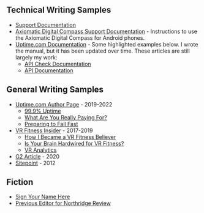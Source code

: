 ## Technical Writing Samples

* [Support Documentation](./)
* [Axiomatic Digital Compass Support Documentation](https://tree-aftershave-f0f.notion.site/Axiomatic-Digital-Compass-Support-Document-8d540c8166304df8b2fc76112180ac73) - Instructions to use the Axiomatic Digital Compass for Android phones. 
* [Uptime.com Documentation](https://support.uptime.com/hc/en-us) - Some highlighted examples below. I wrote the manual, but it has been updated over time. These articles are still largely my work:
    * [API Check Documentation](https://support.uptime.com/hc/en-us/articles/360001311589-API-Check-Basics) 
    * [API Documentation](https://support.uptime.com/hc/en-us/articles/360009681280-Getting-Started-with-the-Uptime-com-REST-API)

## General Writing Samples

* [Uptime.com Author Page](https://uptime.com/blog/author/richardb) - 2019-2022
    * [99.9% Uptime](https://uptime.com/blog/what-is-99-9-uptime)
    * [What Are You Really Paying For?](https://uptime.com/blog/what-are-you-paying-for-performance-monitoring) 
    * [Preparing to Fail Fast](https://uptime.com/blog/fail-fast-web-monitoring)
* [VR Fitness Insider](https://www.vrfitnessinsider.com/author/richardbashara/) - 2017-2019
    * [How I Became a VR Fitness Believer](https://www.vrfitnessinsider.com/how-i-became-a-vr-fitness-believer/) 
    * [Is Your Brain Hardwired for VR Fitness?](https://www.vrfitnessinsider.com/why-your-brain-may-be-hardwired-for-vr-fitness/)
    * [VR Analytics](https://www.vrfitnessinsider.com/vr-analytics/)
* [G2 Article](https://learn.g2.com/how-to-choose-a-website-monitoring-tool) - 2020
* [Sitepoint](https://www.sitepoint.com/are-you-guilty-of-making-these-common-seo-foul-ups/) - 2012


## Fiction

* [Sign Your Name Here](https://www.redfez.net/fiction/horror-sign-your-name-here-928) 
* [Previous Editor for Northridge Review](https://www.csun.edu/humanities/english/northridge-review-masthead)
